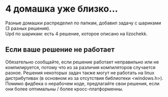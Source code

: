 # 4 домашка уже близко...

Разные домашки распределил по папкам, добавил задачу с шариками (3 разных решения).\
Upd по шарикам: есть 4 решение, которое описано на lizochekk.

## Если ваше решение не работает
Обязательно сообщайте, если решение работает неправильно или не компилируется, потому что из за различия компиляторов случается разное. Решения некоторых задач также могут не работать на linux дистрибутивах (в основном из за отсутствия библиотеки <windows.h>).\
Помимо фидбека о нерабочем коде, предлагайте свои решения, если они более оптимальны / более кросс-платформенны.
